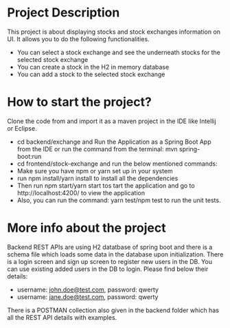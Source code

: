 # Project Description
This project is about displaying stocks and stock exchanges information on UI. 
It allows you to do the following functionalities.
- You can select a stock exchange and see the underneath stocks for the selected stock exchange
- You can create a stock in the H2 in memory database
- You can add a stock to the selected stock exchange

# How to start the project?
Clone the code from  and import it as a maven project in the IDE like Intellij or Eclipse.
- cd backend/exchange and Run the Application as a Spring Boot App from the IDE or run the command from the terminal: mvn spring-boot:run
- cd frontend/stock-exchange and run the below mentioned commands:
- Make sure you have npm or yarn set up in your system
- run npm install/yarn install to install all the dependencies
- Then run npm start/yarn start tos tart the application and go to http://localhost:4200/ to view the application
- Also, you can run the command: yarn test/npm test to run the unit tests.

# More info about the project
Backend REST APIs are using H2 datatbase of spring boot and there is a schema file which loads some data in the database upon initialization.
There is a login screen and sign up screen to register new users in the DB.
You can use existing added users in the DB to login. Please find below their details:
- username: john.doe@test.com, password: qwerty
- username: jane.doe@test.com, password: qwerty 

There is a POSTMAN collection also given in the backend folder which has all the REST API details with examples.
